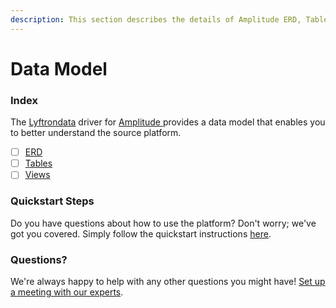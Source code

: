 ```yaml
---
description: This section describes the details of Amplitude ERD, Tables, and Views.
---
```


# Data Model

### Index

The  [Lyftrondata](https://www.lyftrondata.com/) driver for [Amplitude](https://www.lyftrondata.com/integration/amplitude/)[ ](https://www.lyftrondata.com/integration/amplitude/)provides a data model that enables you to better understand the source platform.

* [ ] [ERD](../../../marketing-analytics/amplitude/data-model/erd.md)
* [ ] [Tables](../../../marketing-analytics/amplitude/data-model/tables.md)
* [ ] [Views](../../../marketing-analytics/amplitude/data-model/views.md)

### Quickstart Steps

Do you have questions about how to use the platform? Don't worry; we've got you covered. Simply follow the quickstart instructions [here](../../../../quickstart-steps.md).

### Questions? <a href="#questions" id="questions"></a>

We're always happy to help with any other questions you might have! [Set up a meeting with our experts](https://www.lyftrondata.com/book-a-meeting/).

